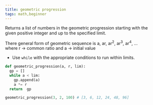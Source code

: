 ```yaml
---
title: geometric progression
tags: math,beginner
---
```


Returns a list of numbers in the geometric progression starting with the given positive integer and up to the specified limit.

There general form of geometric sequence is a, ar, ar<sup>2</sup>, ar<sup>3</sup>, ar<sup>4</sup>, ...
<br> where r -> common ratio and a -> initial value

- Use `while` with the appropriate conditions to run within limits.

```py
def geometric_progression(a, r, lim):
  gp = []
  while a < lim:
    gp.append(a)
    a *= r
  return  gp
```

```py
geometric_progression(3, 2, 100) # [3, 6, 12, 24, 48, 96] 
```
